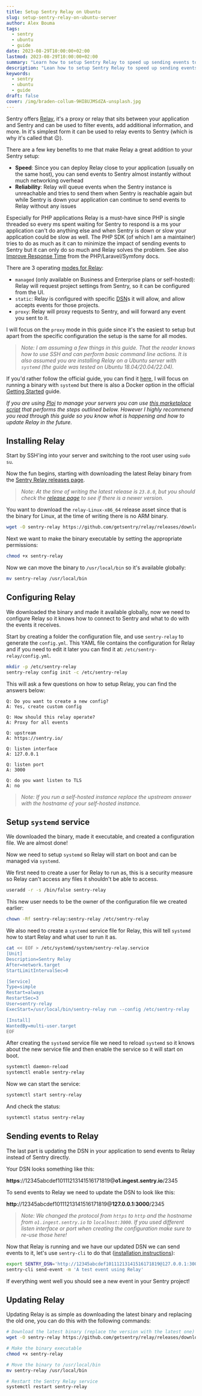 ```yaml
---
title: Setup Sentry Relay on Ubuntu
slug: setup-sentry-relay-on-ubuntu-server
author: Alex Bouma
tags:
  - sentry
  - ubuntu
  - guide
date: 2023-08-29T10:00:00+02:00
lastmod: 2023-08-29T10:00:00+02:00
summary: "Learn how to setup Sentry Relay to speed up sending events to Sentry and make it more reliable."
description: "Lean how to setup Sentry Relay to speed up sending events to Sentry and make it more reliable."
keywords:
  - sentry
  - ubuntu
  - guide
draft: false
cover: /img/braden-collum-9HI8UJMSdZA-unsplash.jpg
---
```


Sentry offers [Relay](https://docs.sentry.io/product/relay/), it's a proxy or relay that sits between your application and Sentry and can be used to filter events, add additional information, and more.
In it's simplest form it can be used to relay events to Sentry (which is why it's called that 😉).

There are a few key benefits to me that make Relay a great addition to your Sentry setup:

- **Speed**: Since you can deploy Relay close to your application (usually on the same host), you can send events to Sentry almost instantly without much networking overhead
- **Reliability**: Relay will queue events when the Sentry instance is unreachable and tries to send them when Sentry is reachable again but while Sentry is down your application can continue to send events to Relay without any issues

Especially for PHP applications Relay is a must-have since PHP is single threaded so every ms spent waiting for Sentry to respond is a ms your application can't do anything else and when Sentry is down or slow your application could be slow as well. 
The PHP SDK (of which I am a maintainer) tries to do as much as it can to minimize the impact of sending events to Sentry but it can only do so much and Relay solves the problem. See also [Improve Response Time](https://docs.sentry.io/platforms/php/performance/#improve-response-time) from the PHP/Laravel/Symfony docs.

There are 3 operating [modes for Relay](https://docs.sentry.io/product/relay/modes/):

- `managed` (only available on Business and Enterprise plans or self-hosted): Relay will request project settings from Sentry, so it can be configured from the UI.
- `static`: Relay is configured with specific [DSN](https://docs.sentry.io/product/sentry-basics/dsn-explainer/)s it will allow, and allow accepts events for those projects.
- `proxy`: Relay will proxy requests to Sentry, and will forward any event you sent to it.

I will focus on the `proxy` mode in this guide since it's the easiest to setup but apart from the specific configuration the setup is the same for all modes.

> _Note: I am assuming a few things in this guide. That the reader knows how to use SSH and can perform basic command line actions. It is also assumed you are installing Relay on a Ubuntu server with `systemd` (the guide was tested on Ubuntu 18.04/20.04/22.04)._

If you'd rather follow the official guide, you can find it [here](https://docs.sentry.io/product/relay/getting-started/), I will focus on running a binary with `systemd` but there is also a Docker option in the official [Getting Started](https://docs.sentry.io/product/relay/getting-started/) guide.

_If you are using [Ploi](https://ploi.io/?referrer=BwZowvI55rM5y9ZVqjdB) to manage your servers you can use [this marketplace script](https://ploi.io/panel/marketplace/305-sentry-relay?referrer=BwZowvI55rM5y9ZVqjdB) that performs the steps outlined below.
However I highly recommend you read through this guide so you know what is happening and how to update Relay in the future._

## Installing Relay

Start by SSH'ing into your server and switching to the root user using `sudo su`.

Now the fun begins, starting with downloading the latest Relay binary from the [Sentry Relay releases page](https://github.com/getsentry/relay/releases).

> _Note: At the time of writing the latest release is `23.8.0`, but you should check the [release page](https://github.com/getsentry/relay/releases) to see if there is a newer version._

You want to download the `relay-Linux-x86_64` release asset since that is the binary for Linux, at the time of writing there is no ARM binary.

```bash
wget -O sentry-relay https://github.com/getsentry/relay/releases/download/23.8.0/relay-Linux-x86_64
```

Next we want to make the binary executable by setting the appropriate permissions:

```bash
chmod +x sentry-relay
```

Now we can move the binary to `/usr/local/bin` so it's available globally:

```bash
mv sentry-relay /usr/local/bin
```

## Configuring Relay

We downloaded the binary and made it available globally, now we need to configure Relay so it knows how to connect to Sentry and what to do with the events it receives.

Start by creating a folder the configuration file, and use `sentry-relay` to generate the `config.yml`. This YAML file contains the configuration for Relay and if you need to edit it later you can find it at: `/etc/sentry-relay/config.yml`.

```bash
mkdir -p /etc/sentry-relay
sentry-relay config init -c /etc/sentry-relay
````

This will ask a few questions on how to setup Relay, you can find the answers below:

```text
Q: Do you want to create a new config?
A: Yes, create custom config

Q: How should this relay operate?
A: Proxy for all events

Q: upstream
A: https://sentry.io/

Q: listen interface
A: 127.0.0.1

Q: listen port
A: 3000

Q: do you want listen to TLS
A: no
```

> _Note: If you run a self-hosted instance replace the upstream answer with the hostname of your self-hosted instance._

## Setup `systemd` service

We downloaded the binary, made it executable, and created a configuration file. We are almost done!

Now we need to setup `systemd` so Relay will start on boot and can be managed via `systemd`.

We first need to create a user for Relay to run as, this is a security measure so Relay can't access any files it shouldn't be able to access.

```bash
useradd -r -s /bin/false sentry-relay
```

This new user needs to be the owner of the configuration file we created earlier:

```bash
chown -Rf sentry-relay:sentry-relay /etc/sentry-relay
```

We also need to create a `systemd` service file for Relay, this will tell `systemd` how to start Relay and what user to run it as.

```bash
cat << EOF > /etc/systemd/system/sentry-relay.service
[Unit]
Description=Sentry Relay
After=network.target
StartLimitIntervalSec=0

[Service]
Type=simple
Restart=always
RestartSec=3
User=sentry-relay
ExecStart=/usr/local/bin/sentry-relay run --config /etc/sentry-relay

[Install]
WantedBy=multi-user.target
EOF
```

After creating the `systemd` service file we need to reload `systemd` so it knows about the new service file and then enable the service so it will start on boot.

```bash
systemctl daemon-reload
systemctl enable sentry-relay
```

Now we can start the service:

```bash
systemctl start sentry-relay
```

And check the status:

```bash
systemctl status sentry-relay
```

## Sending events to Relay

The last part is updating the DSN in your application to send events to Relay instead of Sentry directly.

Your DSN looks something like this:

**https**://12345abcdef10111213141516171819@**o1.ingest.sentry.io**/2345

To send events to Relay we need to update the DSN to look like this:

**http**://12345abcdef10111213141516171819@**127.0.0.1:3000**/2345

> _Note: We changed the protocol from `https` to `http` and the hostname from `o1.ingest.sentry.io` to `localhost:3000`. If you used different listen interface or port when creating the configuration make sure to re-use those here!_

Now that Relay is running and we have our updated DSN we can send events to it, let's use `sentry-cli` to do that ([installation instructions](https://docs.sentry.io/product/cli/installation/)):

```bash
export SENTRY_DSN='http://12345abcdef10111213141516171819@127.0.0.1:3000/2345'
sentry-cli send-event -m 'A test event using Relay'
```

If everything went well you should see a new event in your Sentry project!

## Updating Relay

Updating Relay is as simple as downloading the latest binary and replacing the old one, you can do this with the following commands:

```bash
# Download the latest binary (replace the version with the latest one)
wget -O sentry-relay https://github.com/getsentry/relay/releases/download/23.8.0/relay-Linux-x86_64

# Make the binary executable
chmod +x sentry-relay

# Move the binary to /usr/local/bin
mv sentry-relay /usr/local/bin

# Restart the Sentry Relay service
systemctl restart sentry-relay
```
